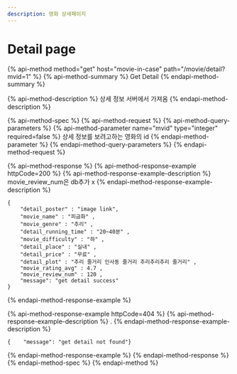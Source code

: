 ```yaml
---
description: 영화 상세페이지
---
```


# Detail page

{% api-method method="get" host="movie-in-case" path="/movie/detail?mvid=1" %}
{% api-method-summary %}
Get Detail
{% endapi-method-summary %}

{% api-method-description %}
상세 정보 서버에서 가져옴
{% endapi-method-description %}

{% api-method-spec %}
{% api-method-request %}
{% api-method-query-parameters %}
{% api-method-parameter name="mvid" type="integer" required=false %}
상세 정보를 보려고하는 영화의 id
{% endapi-method-parameter %}
{% endapi-method-query-parameters %}
{% endapi-method-request %}

{% api-method-response %}
{% api-method-response-example httpCode=200 %}
{% api-method-response-example-description %}
movie\_review\_num은 db추가 x
{% endapi-method-response-example-description %}

```
{   
    "detail_poster" : "image link", 
    "movie_name" : "피금화" , 
    "movie_genre" : "추리" , 
    "detail_running_time" : "20~40분" , 
    "movie_difficulty" : "하" , 
    "detail_place" : "실내" , 
    "detail_price" : "무료" , 
    "detail_plot" : "추리 줄거리 인사동 줄거리 추리추리추리 줄거리" , 
    "movie_rating_avg" : 4.7 , 
    "movie_review_num" : 120 ,
    "message": "get detail success"
}
```
{% endapi-method-response-example %}

{% api-method-response-example httpCode=404 %}
{% api-method-response-example-description %}
.
{% endapi-method-response-example-description %}

```
{    "message": "get detail not found"}
```
{% endapi-method-response-example %}
{% endapi-method-response %}
{% endapi-method-spec %}
{% endapi-method %}



